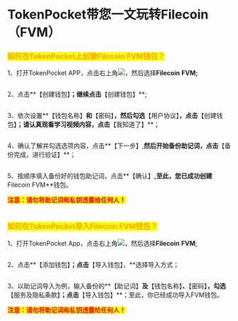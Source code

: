 # TokenPocket带您一文玩转Filecoin （FVM）

### <mark style="color:orange;">如何在TokenPocket上创建Filecoin FVM钱包？</mark>

1、打开TokenPocket APP，点击右上角![](<../../.gitbook/assets/image (5).png>)，然后选择**Filecoin** **FVM;**

<figure><img src="../../.gitbook/assets/image (6).png" alt=""><figcaption></figcaption></figure>

2、点击**【创建钱包】**；继续点击**【创建钱包】**;

<figure><img src="../../.gitbook/assets/image (4) (3).png" alt=""><figcaption></figcaption></figure>

3、依次设置**【钱包名称】**和**【密码】**，然后勾选**【用户协议】**，点击**【创建钱包】**；请认真观看学习视频内容，点击**【我知道了】**；

<figure><img src="../../.gitbook/assets/image (8).png" alt=""><figcaption></figcaption></figure>

4、确认了解并勾选选项内容，点击**【下一步】,**然后开始备份助记词，点击**【备份完成，进行验证】**；

<figure><img src="../../.gitbook/assets/image (9).png" alt=""><figcaption></figcaption></figure>

5、按顺序填入备份好的钱包助记词，点击**【确认】**,至此，您已成功创建**Filecoin FVM**钱包。

<mark style="color:red;">**注意：请勿将助记词和私钥透露给任何人！**</mark>

<figure><img src="../../.gitbook/assets/image (11).png" alt=""><figcaption></figcaption></figure>

### <mark style="color:orange;">**如何在TokenPocket导入Filecoin FVM钱包？**</mark>

1、打开TokenPocket App，点击右上角![](<../../.gitbook/assets/image (3).png>)，然后选择**Filecoin** **FVM**;

<figure><img src="../../.gitbook/assets/image (2).png" alt=""><figcaption></figcaption></figure>

2、点击**【添加钱包】**；点击**【导入钱包】，**选择导入方式；

<figure><img src="../../.gitbook/assets/image (1) (1).png" alt=""><figcaption></figcaption></figure>

3、以助记词导入为例，输入备份的**【助记词】**及**【钱包名称】**、**【密码】**，勾选**【服务及隐私条款】**；点击**【导入钱包】**；至此，你已经成功导入FVM钱包。

<mark style="color:red;">**注意：请勿将助记词和私钥透露给任何人！**</mark>

<figure><img src="../../.gitbook/assets/image (23).png" alt=""><figcaption></figcaption></figure>
